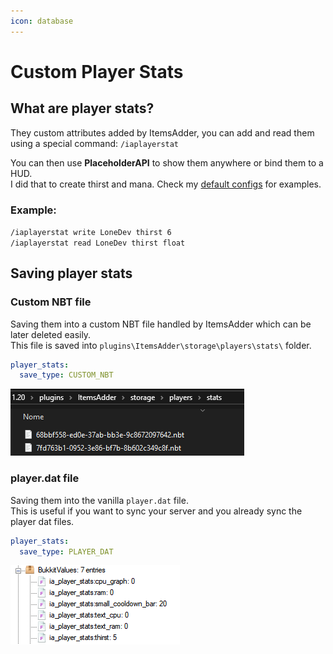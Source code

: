 ```yaml
---
icon: database
---
```


# Custom Player Stats

## What are player stats?

They custom attributes added by ItemsAdder, you can add and read them using a special command: `/iaplayerstat`

You can then use **PlaceholderAPI** to show them anywhere or bind them to a HUD.\
I did that to create thirst and mana. Check my [default configs](https://github.com/search?q=repo%3AItemsAdder%2FDefaultPack+player_stat_name\&type=code) for examples.

### Example:&#x20;

`/iaplayerstat write LoneDev thirst 6`\
`/iaplayerstat read LoneDev thirst float`

## Saving player stats

### Custom NBT file

Saving them into a custom NBT file handled by ItemsAdder which can be later deleted easily.\
This file is saved into `plugins\ItemsAdder\storage\players\stats\` folder.

```yaml
player_stats:
  save_type: CUSTOM_NBT
```

<img src="assets/images/image (236).png" alt="" />

### player.dat file

Saving them into the vanilla `player.dat` file.\
This is useful if you want to sync your server and you already sync the player dat files.

```yaml
player_stats:
  save_type: PLAYER_DAT
```

<img src="assets/images/image (237).png" alt="" />
